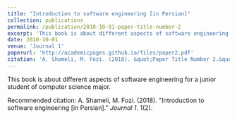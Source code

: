 ```yaml
---
title: "Introduction to software engineering [in Persian]"
collection: publications
permalink: /publication/2010-10-01-paper-title-number-2
excerpt: 'This book is about different aspects of software engineering for a junior student of computer science major.'
date: 2010-10-01
venue: 'Journal 1'
paperurl: 'http://academicpages.github.io/files/paper2.pdf'
citation: 'A. Shameli, M. Fozi. (2018). &quot;Paper Title Number 2.&quot; <i>Journal 1</i>. 1(2).'
---
```

This book is about different aspects of software engineering for a junior student of computer science major.

<!-- [Download paper here](http://academicpages.github.io/files/paper2.pdf) -->

Recommended citation: A. Shameli, M. Fozi. (2018). "Introduction to software engineering [in Persian]." <i>Journal 1</i>. 1(2).